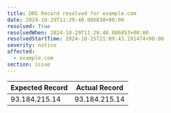 ```yaml
---
title: DNS Record resolved for example.com
date: 2024-10-29T11:29:40.086838+00:00
resolved: True
resolvedWhen: 2024-10-29T11:29:40.086853+00:00
resolvedStartTime: 2024-10-25T21:09:43.191474+00:00
severity: notice
affected:
  - example.com
section: issue
---
```


| Expected Record  | Actual Record  |
|------------------|----------------|
| 93.184.215.14 | 93.184.215.14 |
